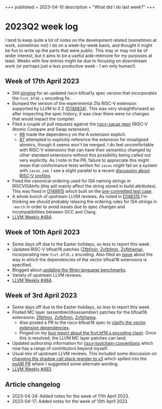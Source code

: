 +++
published = 2023-04-10
description = "What did I do last week?"
+++
# 2023Q2 week log
I tend to keep quite a lot of notes on the development related (sometimes at
work, sometimes not) I do on a week-by-week basis, and thought it might be fun
to write up the parts that were public. This may or may not be of wider
interest, but it aims to be a useful aide-mémoire for my purposes at least.
Weeks with few entries might be due to focusing on downstream work (or perhaps
just a less productive week - I am only human!).

## Week of 17th April 2023
* Still [pinging](https://github.com/riscv/riscv-bfloat16/issues/33) for an
  updated riscv-bfloat1y spec version that incorporates the `fcvt.bf16.s`
  encoding fix.
* Bumped the version of the experimental Zfa RISC-V extension supported by
  LLVM to 0.2 ([D146834](https://reviews.llvm.org/D148634)). This was very
  straightforward as after inspecting the spec history, it was clear there
  were no changes that would impact the compiler.
* Filed a couple of pull requests against the [riscv-zacas
  repo](https://github.com/riscv/riscv-zacas) (RISC-V Atomic Compare and Swap
  extension).
  * [#8](https://github.com/riscv/riscv-zacas/pull/8) made the
  dependency on the A extension explicit.
  * [#7](https://github.com/riscv/riscv-zacas/pull/7) attempted to explicitly
    reference the extension for misaligned atomics, though it seems won't be
    merged. I do feel uncomfortable with RISC-V extensions that can have their
    semantics changed by other standard extensions without this possibility
    being called out very explicitly. As I note in the PR, failure to
    appreciate this might mean that conformance tests written for `zacas`
    might fail on a system with `zacas_zam`. I see a slight parallel to a
    recent [discussion about RISC-V
    profiles](https://lists.riscv.org/g/tech-profiles/message/94).
* Fixed the canonical ordering used for ISA naming strings in RISCVISAInfo
  (this will mainly affect the string stored in build attributes). This was
  fixed in [D148615](https://reviews.llvm.org/D148615) which built on the
  [pre-committed test case](https://reviews.llvm.org/rGa35e67fc5be6).
* A whole bunch of upstream LLVM reviews. As noted in
  [D148315](https://reviews.llvm.org/D148315#4279486) I'm thinking we should
  probably relaxing the ordering rules for ISA strings in `-march` in order to
  avoid issues due to spec changes and incompatibilities between GCC and
  Clang.
* [LLVM Weekly #484](https://llvmweekly.org/issue/484).

## Week of 10th April 2023
* Some days off due to the Easter holidays, so less to report this week.
* Updated RISC-V bfloat16 patches
  ([Zfbfmin](https://reviews.llvm.org/D147610),
  [Zvfbfmin](https://reviews.llvm.org/D147611),
  [Zvfbfwma](https://reviews.llvm.org/D147612)), incorporating new
  `fcvt.bf16.s` encoding. Also filed an
  [issue](https://github.com/riscv/riscv-bfloat16/issues/40) about the way in
  which the dependencies of the vector bfloat16 extensions is specified.
* Blogged about [updating the Wren language
  benchmarks](/pages/2023q2/updating-wrens-benchmarks.md).
* Variety of upstream LLVM reviews.
* [LLVM Weekly #484](https://llvmweekly.org/issue/484).

## Week of 3rd April 2023
* Some days off due to the Easter holidays, so less to report this week.
* Posted MC layer (assembler/disassembler) patches for the bfloat16
  extensions:
  [Zfbfmin](https://reviews.llvm.org/D147610),
  [Zvfbfmin](https://reviews.llvm.org/D147611),
  [Zvfbfwma](https://reviews.llvm.org/D147612).
  * Also posted a PR to the riscv-bfloat16 spec to [clarify the vector
    extension dependencies](https://github.com/riscv/riscv-bfloat16/pull/34).
  * Pinged on my [bug report about the fcvt.bf16.s encoding
    clash](https://github.com/riscv/riscv-bfloat16/issues/33). Once this is
    resolved, the LLVM MC layer patches can land.
* Updated authorship information for
  [riscv-toolchain-conventions](https://github.com/riscv-non-isa/riscv-toolchain-conventions/pull/34)
  which now has a range of contributors beyond myself.
* Usual mix of upstream LLVM reviews. This included some discussion on
  [changing the shadow call stack register to
  x3](https://reviews.llvm.org/D146463) which spilled into the [psABI
  PR](https://github.com/riscv-non-isa/riscv-elf-psabi-doc/pull/371) where I
  suggested some alternate wording.
* [LLVM Weekly #483](https://llvmweekly.org/issue/483).

## Article changelog
* 2023-04-24: Added notes for the week of 17th April 2023.
* 2023-04-17: Added notes for the week of 10th April 2023.
